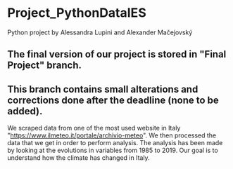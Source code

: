 # Project_PythonDataIES
Python project by Alessandra Lupini and Alexander Mačejovský

## The final version of our project is stored in "Final Project" branch.

## This branch contains small alterations and corrections done after the deadline (none to be added).

We scraped data from one of the most used website in Italy "https://www.ilmeteo.it/portale/archivio-meteo". We then processed the data that we get in order to perform analysis. The analysis has been made by looking at the evolutions in variables from 1985 to 2019. Our goal is to understand how the climate has changed in Italy.
